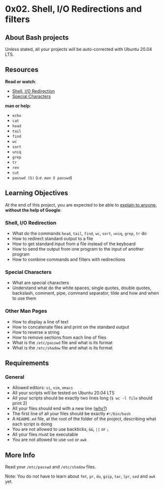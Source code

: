 
# 0x02. Shell, I/O Redirections and filters
## About  Bash  projects

Unless stated, all your projects will be auto-corrected with Ubuntu 20.04 LTS.

## Resources

**Read or watch**:

-   [Shell, I/O Redirection](https://intranet.hbtn.io/rltoken/Kwe7oA6N7iWf8kfnteJLrA "Shell, I/O Redirection")
-   [Special Characters](https://intranet.hbtn.io/rltoken/6G_Cu3hczr_SdaSzlunjZg "Special Characters")

**man or help**:

-   `echo`
-   `cat`
-   `head`
-   `tail`
-   `find`
-   `wc`
-   `sort`
-   `uniq`
-   `grep`
-   `tr`
-   `rev`
-   `cut`
-   `passwd (5)`  (_i.e.  `man 5 passwd`_)

## Learning Objectives

At the end of this project, you are expected to be able to  [explain to anyone](https://intranet.hbtn.io/rltoken/35eszk_xq3C3s4TzIrb-ng "explain to anyone"),  **without the help of Google**:

### Shell, I/O Redirection

-   What do the commands  `head`,  `tail`,  `find`,  `wc`,  `sort`,  `uniq`,  `grep`,  `tr`  do
-   How to redirect standard output to a file
-   How to get standard input from a file instead of the keyboard
-   How to send the output from one program to the input of another program
-   How to combine commands and filters with redirections

### Special Characters

-   What are special characters
-   Understand what do the white spaces, single quotes, double quotes, backslash, comment, pipe, command separator, tilde and how and when to use them

### Other Man Pages

-   How to display a line of text
-   How to concatenate files and print on the standard output
-   How to reverse a string
-   How to remove sections from each line of files
-   What is the  `/etc/passwd`  file and what is its format
-   What is the  `/etc/shadow`  file and what is its format

## Requirements

### General

-   Allowed editors:  `vi`,  `vim`,  `emacs`
-   All your scripts will be tested on Ubuntu 20.04 LTS
-   All your scripts should be exactly two lines long (`$ wc -l file`  should print 2)
-   All your files should end with a new line ([why?](http://unix.stackexchange.com/questions/18743/whats-the-point-in-adding-a-new-line-to-the-end-of-a-file/18789))
-   The first line of all your files should be exactly  `#!/bin/bash`
-   A  `README.md`  file, at the root of the folder of the project, describing what each script is doing
-   You are not allowed to use backticks,  `&&`,  `||`  or  `;`
-   All your files must be executable
-   You are not allowed to use  `sed`  or  `awk`

## More Info

Read your  `/etc/passwd`  and  `/etc/shadow`  files.

Note: You do not have to learn about  `fmt`,  `pr`,  `du`,  `gzip`,  `tar`,  `lpr`,  `sed`  and  `awk`  yet.
